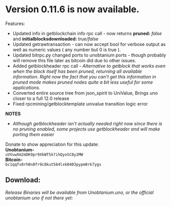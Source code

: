 Version 0.11.6 is now available.
===

Features:  
* Updated info in getblockchain info rpc call - now returns **pruned:** _false_ and **initialblocksdownloaded:** _true/false_
* Updated getrawtransaction - can now accept bool for verbose output as well as numeric values ( any number but 0 is true ).
* Updated bitrpc.py changed ports to unobtanium ports - though probably will remove this file later as bitcoin did due to other issues.
* Added getblockheader rpc call - _Alternative to getblock that works even when the block itself has been pruned, returning all available information. Right now the fact that you can't get this information in pruned mode makes pruned nodes quite a bit less useful for some applications._
* Converted entire source tree from json_spirit to UniValue, Brings uno closer to a full 12.0 release
* Fixed rpcmining/getblocktemplate univalue transition logic error

**NOTES**    
* _Although getblockheader isn't actually needed right now since there is no pruning enabled, some projects use getblockheader and will make porting them easier_

Donate to show appreciation for this update:    
**Unobtanium-**    
```uVVuwXm2mDK9pr9XkWT5k7ihQyoSC8y2MW```     
**Bitcoin-**   
```bc1qqfv8rh0n0fr9c8kut584lxk0403pypm0rk7ygs```    

__Download:__
---

_Release Binaries will be available from Unobtanium.uno, or the official unobtanium uno if not there yet:_
